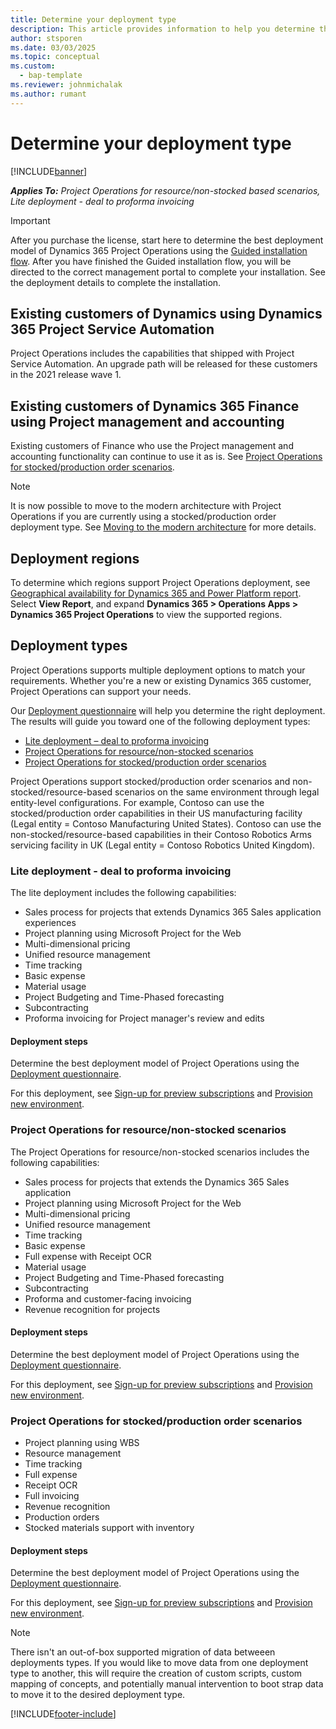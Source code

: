 ```yaml
---
title: Determine your deployment type
description: This article provides information to help you determine the correct deployment type of Project operations for your company.
author: stsporen
ms.date: 03/03/2025
ms.topic: conceptual
ms.custom: 
  - bap-template
ms.reviewer: johnmichalak
ms.author: rumant
---
```


# Determine your deployment type

[!INCLUDE[banner](../includes/banner.md)]

_**Applies To:** Project Operations for resource/non-stocked based scenarios, Lite deployment - deal to proforma invoicing_

> [!IMPORTANT]
> After you purchase the license, start here to determine the best deployment model of Dynamics 365 Project Operations using the [Guided installation flow](https://aka.ms/provisionprojectoperations).
> After you have finished the Guided installation flow, you will be directed to the correct management portal to complete your installation. See the deployment details to complete the installation.

## Existing customers of Dynamics using Dynamics 365 Project Service Automation
Project Operations includes the capabilities that shipped with Project Service Automation. An upgrade path will be released for these customers in the 2021 release wave 1.

## Existing customers of Dynamics 365 Finance using Project management and accounting 

Existing customers of Finance who use the Project management and accounting functionality can continue to use it as is. See [Project Operations for stocked/production order scenarios](#pma).

> [!NOTE]
> It is now possible to move to the modern architecture with Project Operations if you are currently using a stocked/production order deployment type. See [Moving to the modern architecture](../prod-pma/move-to-modern-deployment.md) for more details.

## Deployment regions
To determine which regions support Project Operations deployment, see [Geographical availability for Dynamics 365 and Power Platform report](https://dynamics.microsoft.com/en-us/geographic-availability/). Select **View Report**, and expand **Dynamics 365 > Operations Apps > Dynamics 365 Project Operations** to view the supported regions.

## Deployment types
Project Operations supports multiple deployment options to match your requirements. Whether you're a new or existing Dynamics 365 customer, Project Operations can support your needs.

Our [Deployment questionnaire](https://aka.ms/provisionprojectoperations) will help you determine the right deployment. The results will guide you toward one of the following deployment types:

- [Lite deployment – deal to proforma invoicing](#lite)
- [Project Operations for resource/non-stocked scenarios](#integrated)
- [Project Operations for stocked/production order scenarios](#pma)

Project Operations support stocked/production order scenarios and non-stocked/resource-based scenarios on the same environment through legal entity-level configurations. For example, Contoso can use the stocked/production order capabilities in their US manufacturing facility (Legal entity = Contoso Manufacturing United States). Contoso can use the non-stocked/resource-based capabilities in their Contoso Robotics Arms servicing facility in UK (Legal entity = Contoso Robotics United Kingdom).

### <a  name="lite"></a>Lite deployment - deal to proforma invoicing

The lite deployment includes the following capabilities:

- Sales process for projects that extends Dynamics 365 Sales application experiences
- Project planning using Microsoft Project for the Web
- Multi-dimensional pricing
- Unified resource management
- Time tracking
- Basic expense
- Material usage
- Project Budgeting and Time-Phased forecasting
- Subcontracting
- Proforma invoicing for Project manager's review and edits 

#### Deployment steps
Determine the best deployment model of Project Operations using the [Deployment questionnaire](https://aka.ms/provisionprojectoperations).

For this deployment, see [Sign-up for preview subscriptions](lite-preview-subscription-sign-up.md) and [Provision new environment](lite-deployment.md). 


### <a name="integrated"></a>Project Operations for resource/non-stocked scenarios
The Project Operations for resource/non-stocked scenarios includes the following capabilities:
 
- Sales process for projects that extends the Dynamics 365 Sales application
- Project planning using Microsoft Project for the Web
- Multi-dimensional pricing
- Unified resource management
- Time tracking
- Basic expense
- Full expense with Receipt OCR
- Material usage
- Project Budgeting and Time-Phased forecasting
- Subcontracting
- Proforma and customer-facing invoicing 
- Revenue recognition for projects

#### Deployment steps
Determine the best deployment model of Project Operations using the [Deployment questionnaire](https://aka.ms/provisionprojectoperations).

For this deployment, see [Sign-up for preview subscriptions](resource-sign-up-preview-subscription.md) and [Provision new environment](resource-provision-new-environment.md). 


### <a name="pma"></a>Project Operations for stocked/production order scenarios

- Project planning using WBS
- Resource management
- Time tracking
- Full expense
- Receipt OCR
- Full invoicing
- Revenue recognition
- Production orders
- Stocked materials support with inventory

#### Deployment steps
Determine the best deployment model of Project Operations using the [Deployment questionnaire](https://aka.ms/provisionprojectoperations).

For this deployment, see [Sign-up for preview subscriptions](/dynamics365/fin-ops-core/dev-itpro/dev-tools/sign-up-preview-subscription?toc=%2fdynamics365%2ffinance%2ftoc.json) and [Provision new environment](/dynamics365/fin-ops-core/dev-itpro/deployment/deploy-demo-environment?toc=%2fdynamics365%2ffinance%2ftoc.json). 

> [!Note]
> There isn't an out-of-box supported migration of data betweeen deployments types. If you would like to move data from one deployment type to another, this will require the creation of custom scripts, custom mapping of concepts, and potentially manual intervention to boot strap data to move it to the desired deployment type.

[!INCLUDE[footer-include](../includes/footer-banner.md)]

